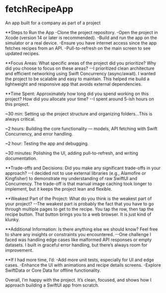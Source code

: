 # fetchRecipeApp
An app built for a company as part of a project

**Steps to Run the App
-Clone the project repository.
-Open the project in Xcode (version 14 or later is recommended).
-Build and run the app on the simulator or a real device.
-Ensure you have internet access since the app fetches recipes from an API.
-Pull-to-refresh on the main screen to see updated recipes.

**Focus Areas: What specific areas of the project did you prioritize? Why did you choose to focus on these areas?
--I prioritized clean architecture and efficient networking using Swift Concurrency (async/await). I wanted the project to be scalable and easy to maintain. This helped me build a lightweight and responsive app that avoids external dependencies.

**Time Spent: Approximately how long did you spend working on this project? How did you allocate your time?
--I spent around 5-ish hours on this project.

~30 min: Setting up the project structure and organizing folders...This is always critical. 

~2 hours: Building the core functionality — models, API fetching with Swift Concurrency, and error handling.

~2 hour: Testing the app and debugging.

~30 minutes: Polishing the UI, adding pull-to-refresh, and writing documentation.

**Trade-offs and Decisions: Did you make any significant trade-offs in your approach?
--I decided not to use external libraries (e.g., Alamofire or Kingfisher) to demonstrate my understanding of raw SwiftUI and Concurrency. The trade-off is that manual image caching took longer to implement, but it keeps the project lean and flexible.

**Weakest Part of the Project: What do you think is the weakest part of your project?
--The weakest part is probably the fact that you have to go through multiple pages to get to the recipe. You tap the row, then tap the recipe button. That button brings you to a web browser. It is just kind of klunky. 

**Additional Information: Is there anything else we should know? Feel free to share any insights or constraints you encountered.
--One challenge I faced was handling edge cases like malformed API responses or empty datasets. I built in graceful error handling, but there’s always room for improvement.

**If I had more time, I’d:
-Add more unit tests, especially for UI and edge cases.
-Enhance the UI with animations and recipe details screens.
-Explore SwiftData or Core Data for offline functionality.

Overall, I’m happy with the project. It’s clean, focused, and shows how I approach building a SwiftUI app from scratch.
